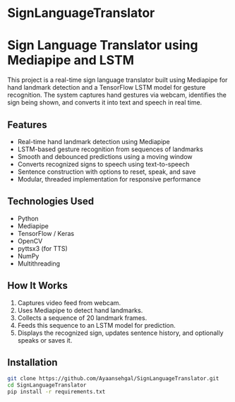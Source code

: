 # SignLanguageTranslator
# Sign Language Translator using Mediapipe and LSTM

This project is a real-time sign language translator built using Mediapipe for hand landmark detection and a TensorFlow LSTM model for gesture recognition. The system captures hand gestures via webcam, identifies the sign being shown, and converts it into text and speech in real time.

## Features

- Real-time hand landmark detection using Mediapipe
- LSTM-based gesture recognition from sequences of landmarks
- Smooth and debounced predictions using a moving window
- Converts recognized signs to speech using text-to-speech
- Sentence construction with options to reset, speak, and save
- Modular, threaded implementation for responsive performance

## Technologies Used

- Python
- Mediapipe
- TensorFlow / Keras
- OpenCV
- pyttsx3 (for TTS)
- NumPy
- Multithreading

## How It Works

1. Captures video feed from webcam.
2. Uses Mediapipe to detect hand landmarks.
3. Collects a sequence of 20 landmark frames.
4. Feeds this sequence to an LSTM model for prediction.
5. Displays the recognized sign, updates sentence history, and optionally speaks or saves it.

## Installation

```bash
git clone https://github.com/Ayaansehgal/SignLanguageTranslator.git
cd SignLanguageTranslator
pip install -r requirements.txt
